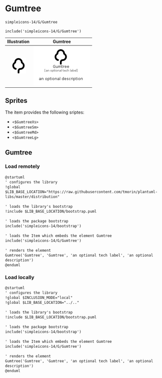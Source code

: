 # Gumtree


```text
simpleicons-14/G/Gumtree
```

```text
include('simpleicons-14/G/Gumtree')
```



| Illustration | Gumtree |
| :---: | :---: |
| ![illustration for Illustration](../../simpleicons-14/G/Gumtree.png) | ![illustration for Gumtree](../../simpleicons-14/G/Gumtree.Local.png) |



## Sprites
The item provides the following sriptes:

- `<$GumtreeXs>`
- `<$GumtreeSm>`
- `<$GumtreeMd>`
- `<$GumtreeLg>`





## Gumtree

### Load remotely
```plantuml
@startuml
' configures the library
!global $LIB_BASE_LOCATION="https://raw.githubusercontent.com/tmorin/plantuml-libs/master/distribution"

' loads the library's bootstrap
!include $LIB_BASE_LOCATION/bootstrap.puml

' loads the package bootstrap
include('simpleicons-14/bootstrap')

' loads the Item which embeds the element Gumtree
include('simpleicons-14/G/Gumtree')

' renders the element
Gumtree('Gumtree', 'Gumtree', 'an optional tech label', 'an optional description')
@enduml
```

### Load locally
```plantuml
@startuml
' configures the library
!global $INCLUSION_MODE="local"
!global $LIB_BASE_LOCATION="../.."

' loads the library's bootstrap
!include $LIB_BASE_LOCATION/bootstrap.puml

' loads the package bootstrap
include('simpleicons-14/bootstrap')

' loads the Item which embeds the element Gumtree
include('simpleicons-14/G/Gumtree')

' renders the element
Gumtree('Gumtree', 'Gumtree', 'an optional tech label', 'an optional description')
@enduml
```

